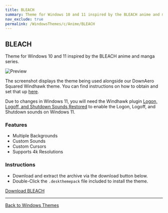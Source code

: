 ```yaml
---
title: BLEACH
summary: Theme for Windows 10 and 11 inspired by the BLEACH anime and manga series
nav_exclude: true
permalink: /WindowsThemes/c/Anime/BLEACH
---
```


## BLEACH

Theme for Windows 10 and 11 inspired by the BLEACH anime and manga series.

![Preview](https://gitlab.com/the-back-room/deskthemepacks/sfw/bleach/-/raw/main/Extras/Preview.bmp)

The screenshot displays the theme being used alongside our DownAero Squared Windhawk theme. You can find instructions on how to obtain and set that up [here](https://the-back-room.github.io/WindowsThemes/WindhawkThemes/DownAeroSquared).

Due to changes in Windows 11, you will need the Windhawk plugin [Logon, Logoff, and Shutdown Sounds Restored](https://windhawk.net/mods/logon-logoff-shutdown-sounds) to enable the Logon, Logoff, and Shutdown sounds on Windows 11.

### Features

- Multiple Backgrounds
- Custom Sounds
- Custom Cursors
- Supports 4k Resolutions

### Instructions

- Download and extract the archive via the download button below.
- Double-Click the `.deskthemepack` file included to install the theme.

<a href="https://gitlab.com/the-back-room/deskthemepacks/sfw/bleach/-/archive/main/bleach-main.zip" class="btn btn--primary btn--lg" target="_blank" rel="noopener noreferrer">Download BLEACH</a>

---

<a href="/WindowsThemes" class="btn btn--secondary btn--sm">Back to Windows Themes</a>